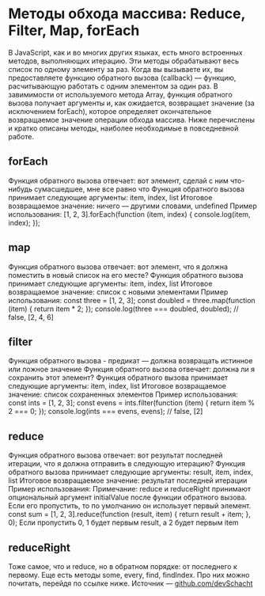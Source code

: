 # Методы обхода массива: Reduce, Filter, Map, forEach

В JavaScript, как и во многих других языках, есть много встроенных методов, выполняющих итерацию. Эти методы обрабатывают весь список по одному элементу за раз. Когда вы вызываете их, вы предоставляете функцию обратного вызова (callback) — функцию, расчитывающую работать с одним элементом за один раз. В завимимости от используемого метода Array, функция обратного вызова получает аргументы и, как ожидается, возвращает значение (за исключением forEach), которое определяет окончательное возвращаемое значение операции обхода массива. Ниже перечислены и кратко описаны методы, наиболее необходимые в повседневной работе.

## forEach

Функция обратного вызова отвечает: вот элемент, сделай с ним что-нибудь сумасшедшее, мне все равно что Функция обратного вызова принимает следующие аргументы: item, index, list Итоговое возвращаемое значение: ничего — другими словами, undefined Пример использования: [1, 2, 3].forEach(function (item, index) { console.log(item, index); });

## map

Функция обратного вызова отвечает: вот элемент, что я должна поместить в новый список на его месте? Функция обратного вызова принимает следующие аргументы: item, index, list Итоговое возвращаемое значение: список с новыми элементами Пример использования: const three = [1, 2, 3]; const doubled = three.map(function (item) { return item * 2; }); console.log(three === doubled, doubled); // false, [2, 4, 6]

## filter

Функция обратного вызова - предикат — должна возвращать истинное или ложное значение Функция обратного вызова отвечает: должна ли я сохранить этот элемент? Функция обратного вызова принимает следующие аргументы: item, index, list Итоговое возвращаемое значение: список сохраненных элементов Пример использования: const ints = [1, 2, 3]; const evens = ints.filter(function (item) { return item % 2 === 0; }); console.log(ints === evens, evens); // false, [2]

## reduce

Функция обратного вызова отвечает: вот результат последней итерации, что я должна отправить в следующую итерацию? Функция обратного вызова принимает следующие аргументы: result, item, index, list Итоговое возвращаемое значение: результат последней итерации Пример использования: Примечание: reduce и reduceRight принимают опциональный аргумент initialValue после функции обратного вызова. Если его пропустить, то по умолчанию он использует первый элемент. const sum = [1, 2, 3].reduce(function (result, item) { return result + item; }, 0); Если пропустить 0, 1 будет первым result, а 2 будет первым item

## reduceRight

Тоже самое, что и reduce, но в обратном порядке: от последнего к первому. Еще есть методы some, every, find, findIndex. Про них можно почитать, перейдя по ссылке ниже. Источник — [github.com/devSchacht](github.com/devSchacht/translations/tree/master/articles/jordan-harband-array-iteration-methods-summarized)
